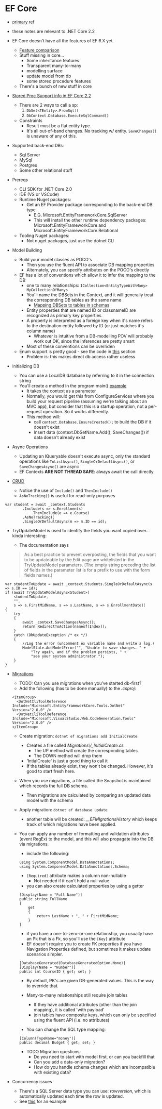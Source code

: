 EF Core
=========================

- [primary ref](https://docs.microsoft.com/en-us/aspnet/core/data/ef-mvc/?view=aspnetcore-2.2)
- these notes are relevant to .NET Core 2.2
- EF Core doesn't have all the features of EF 6.X yet.  
  - [Feature comparison](https://docs.microsoft.com/en-us/aspnet/core/data/ef-mvc/intro?view=aspnetcore-2.2)
  - Stuff missing in core...
    - Some inheritance features
    - Transparent many-to-many
    - modelling surface
    - update model from db
    - some stored procedure features
  - There's a bunch of new stuff in core
- [Stored Proc Support info in EF Core 2.2](http://www.entityframeworktutorial.net/efcore/working-with-stored-procedure-in-ef-core.aspx)
  - There are 2 ways to call a sp:
    1. `DbSet<TEntity>.FromSql()`
    2. `DbContext.Database.ExecuteSqlCommand()`
  - Constraints
    - Result must be a flat entity type. 
    - It's all out-of-band changes.  No tracking w/ entity.  `SaveChanges()` is unaware of any of this.
- Supported back-end DBs:
  - Sql Server
  - MySql
  - Postgres
  - Some other relational stuff
- Prereqs 
  - CLI SDK for .NET Core 2.0
  - IDE (VS or VSCode)
  - Runtime Nuget packages:
    - Get an EF Provider package corresponding to the back-end DB type
      - E.G. Microsoft.EntityFrameworkCore.SqlServer
      - This will install the other runtime dependency packages: Microsoft.EntityFrameworkCore and Microsoft.EntityFrameworkCore.Relational
  - Tooling Nuget packages:
    - Not nuget packages, just use the dotnet CLI

- Model Building
  - Build your model classes as POCO's
    - Then you use the fluent API to associate DB mapping properties
    - Alternately, you can specify attributes on the POCO's directly
  - EF has a lot of conventions which allow it to infer the mapping to the DB:
    - one to many relationships: `ICollection<EntityTypeWithMany> MyCollectionOfManys`
    - You'll name the DBSets in the Context, and it will generally treat the corresponding DB tables as the same name
      - [Mapping DBSets to tables in schemas](https://docs.microsoft.com/en-us/ef/core/modeling/relational/tables)
    - Entity properties that are named ID or classnameID are recognized as primary key properties.
    - A property is interpreted as a foreign key when it's name refers to the destination entity followed by ID (or just matches it's column name)
      - Whatever is intuitive from a DB-modelling POV will probably work out OK, since the inferences are pretty smart
    - Most of these conventions can be overriden
  - Enum support is pretty good - see the code in [this](https://docs.microsoft.com/en-us/aspnet/core/data/ef-mvc/intro?view=aspnetcore-2.2#create-the-data-model) section
    - Problem is: this makes direct db access rather useless
- Initializing DB
  - You can use a LocalDB database by referring to it in the connection string
  - You'll create a method in the program main() [example](https://docs.microsoft.com/en-us/aspnet/core/data/ef-mvc/intro?view=aspnetcore-2.2#initialize-db-with-test-data)
    - It takes the context as a parameter
    - Normally, you would get this from ConfigureServices where you build your request pipeline (assuming we're talking about an MVC app), but consider that this is a startup operation, not a per-request operation.  So it works differently.
    - This method will:
      - call `context.Database.EnsureCreated();` to build the DB if it doesn't exist
      - Insert data (context.DbSetName.Add(), SaveChanges()) if data doesn't already exist
- Async Operations
  - Updating an IQueryable doesn't execute async, only the standard operations like `ToListAsync()`, `SingleOrDefaultAsync()`, or `SaveChangesAsync()` are async
  - EF Contexts **ARE NOT THREAD SAFE**: always await the call directly

- [CRUD](https://docs.microsoft.com/en-us/aspnet/core/data/ef-mvc/crud?view=aspnetcore-2.2)
  - Notice the use of `Include()` and `ThenInclude()`
  - `AsNoTracking()` is useful for read-only purposes
```(csharp)
var student = await _context.Students
        .Include(s => s.Enrollments)
            .ThenInclude(e => e.Course)
        .AsNoTracking()
        .SingleOrDefaultAsync(m => m.ID == id);
```
- TryUpdateModel is used to identify the fields you want copied over... kinda interesting:
  - The documentation says

  > As a best practice to prevent overposting, the fields that you want to be updateable by the Edit page are whitelisted in the TryUpdateModel parameters. (The empty string preceding the list of fields in the parameter list is for a prefix to use with the form fields names.)

```(csharp)
var studentToUpdate = await _context.Students.SingleOrDefaultAsync(s => s.ID == id);
if (await TryUpdateModelAsync<Student>(
    studentToUpdate,
    "",
    s => s.FirstMidName, s => s.LastName, s => s.EnrollmentDate))
{
    try
    {
        await _context.SaveChangesAsync();
        return RedirectToAction(nameof(Index));
    }
    catch (DbUpdateException /* ex */)
    {
        //Log the error (uncomment ex variable name and write a log.)
        ModelState.AddModelError("", "Unable to save changes. " +
            "Try again, and if the problem persists, " +
            "see your system administrator.");
    }
}
```

- [Migrations](https://docs.microsoft.com/en-us/aspnet/core/data/ef-mvc/migrations?view=aspnetcore-2.2)
  - TODO: Can you use migrations when you've started db-first?
  - Add the following (has to be done manually) to the *.csproj*:

  ```
  <ItemGroup>
    <DotNetCliToolReference Include="Microsoft.EntityFrameworkCore.Tools.DotNet" Version="2.0.0" />
    <DotNetCliToolReference Include="Microsoft.VisualStudio.Web.CodeGeneration.Tools" Version="2.0.0" />
  </ItemGroup>
  ```

  - Create migration: `dotnet ef migrations add InitialCreate`
    - Creates a file called *Migrations\\/<timestamp/>_InitialCreate.cs*
      - The UP method will create the corresponding tables
      - The DOWN method will drop them
    - 'IntialCreate' is just a good thing to call it
    - If the tables already exist, they won't be changed.  However, it's good to start fresh here.
  - When you use migrations, a file called the Snapshot is maintained which records the full DB schema.  
    - Then migrations are calculated by comparing an updated data model with the schema
  - Apply migration: `dotnet ef database update`
    - another table will be created: *__EFMIgrationsHistory* which keeps track of which migrations have been applied. 
  - You can apply any number of formatting and validation attributes (event RegEx) to the model, and this will also propagate into the DB via migrations.
    - include the following:

    ```(csharp)
    using System.ComponentModel.DataAnnotations;
    using System.ComponentModel.DataAnnotations.Schema;
    ```

    - `[Required]` attribute makes a column non-nullable
      - Not needed if it can't hold a null value.
    - you can also create calculated properties by using a getter

    ```(csharp)
    [Display(Name = "Full Name")]
    public string FullName
    {
        get
        {
            return LastName + ", " + FirstMidName;
        }
    }
    ```

    - if you have a one-to-zero-or-one relationship, you usually have an Pk that is a Fk, so you'll use the `[Key]` attribute
    - EF doesn't require you to create FK properties if you have Navigation Properties defined, but sometimes it makes update scenarios simpler.
    
    ```(csharp)
    [DatabaseGenerated(DatabaseGeneratedOption.None)]
    [Display(Name = "Number")]
    public int CourseID { get; set; }    
    ```

      - By default, PK's are given DB-generated values.  This is the way to override that.

    - Many-to-many relationships still require join tables
      - If they have additional attributes (other than the join mapping), it is called 'with payload'
      - join tables have composite keys, which can only be specified using the fluent API (i.e. no attributes)

    - You can change the SQL type mapping:

    ```(csharp)
    [Column(TypeName="money")]
    public decimal Budget { get; set; }
    ```

    - TODO Migration questions:
      - Do you need to start with model first, or can you backfill that
      - Can you add a data-only migration?
      - How do you handle schema changes which are incompatible with existing data?
  
- Concurrency issues
  - There's a SQL Server data type you can use: *rowversion*, which is automatically updated each time the row is updated.
  - See [this](https://docs.microsoft.com/en-us/aspnet/core/data/ef-mvc/concurrency?view=aspnetcore-2.2#add-a-tracking-property) for an example
  




